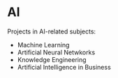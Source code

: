 # AI
Projects in AI-related subjects:
- Machine Learning
- Artificial Neural Netwkorks
- Knowledge Engineering
- Artificial Intelligence in Business
